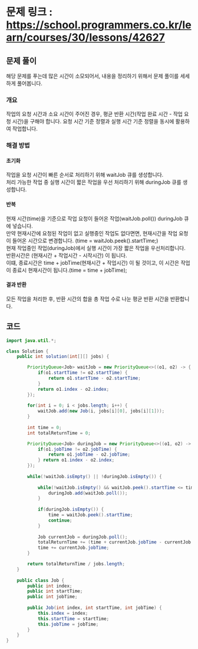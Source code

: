 # 문제 링크 : https://school.programmers.co.kr/learn/courses/30/lessons/42627

## 문제 풀이 
해당 문제를 푸는데 많은 시간이 소모되어서, 내용을 정리하기 위해서 문제 풀이를 세세하게 풀어봅니다.

### 개요
작업의 요청 시간과 소요 시간이 주어진 경우, 평균 반환 시간(작업 완료 시간 - 작업 요청 시간)을 구해야 합니다.
요청 시간 기준 정렬과 실행 시간 기준 정렬을 동시에 활용하여 작업합니다.

### 해결 방법

#### 초기화
작업을 요청 시간이 빠른 순서로 처리하기 위해 waitJob 큐를 생성합니다.<br/>
처리 가능한 작업 중 실행 시간이 짧은 작업을 우선 처리하기 위해 duringJob 큐를 생성합니다.<br/>

#### 반복
현재 시간(time)을 기준으로 작업 요청이 들어온 작업(waitJob.poll()) duringJob 큐에 넣습니다.<br/>
만약 현재시간에 요청된 작업이 없고 실행중인 작업도 없다면면, 현재시간을 작업 요청이 들어온 시간으로 변경합니다. (time = waitJob.peek().startTime;)<br/>
현재 작업중인 작업(duringJob)에서 실행 시간이 가장 짧은 작업을 우선처리합니다. <br/>
반환시간은 (현재시간 + 작업시간 - 시작시간) 이 됩니다.<br/>
이떄, 종료시간은 time + jobTime(현재시간 + 작업시간) 이 될 것이고, 이 시간은 작업이 종료시 현재시간이 됩니다.(time = time + jobTime);<br/> 

#### 결과 반환
모든 작업을 처리한 후, 반환 시간의 합을 총 작업 수로 나눈 평균 반환 시간을 반환합니다.

## 코드
```java
import java.util.*;

class Solution {
    public int solution(int[][] jobs) {

        PriorityQueue<Job> waitJob = new PriorityQueue<>((o1, o2) -> {
            if(o1.startTime != o2.startTime) {
                return o1.startTime - o2.startTime;
            }
            return o1.index - o2.index;
        });
        
        for(int i = 0; i < jobs.length; i++) {
            waitJob.add(new Job(i, jobs[i][0], jobs[i][1]));
        }
        
        int time = 0;
        int totalReturnTime = 0;

        PriorityQueue<Job> duringJob = new PriorityQueue<>((o1, o2) -> {
            if(o1.jobTime != o2.jobTime) {
                return o1.jobTime - o2.jobTime;
            } return o1.index - o2.index;
        });
  
        while(!waitJob.isEmpty() || !duringJob.isEmpty()) {
            
            while(!waitJob.isEmpty() && waitJob.peek().startTime <= time) {
                duringJob.add(waitJob.poll());
            }
            
            if(duringJob.isEmpty()) {
                time = waitJob.peek().startTime;
                continue;
            }
            
            Job currentJob = duringJob.poll();
            totalReturnTime += (time + currentJob.jobTime - currentJob.startTime);
            time += currentJob.jobTime;
        }

        return totalReturnTime / jobs.length;
    }
    
    public class Job {
        public int index;
        public int startTime;
        public int jobTime;
        
        public Job(int index, int startTime, int jobTime) {
            this.index = index;
            this.startTime = startTime;
            this.jobTime = jobTime;
        }
    }
}
```